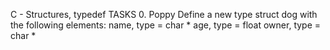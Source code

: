 C - Structures, typedef TASKS 0. Poppy Define a new type struct dog with the following elements:
name, type = char *
age, type = float
owner, type = char *
